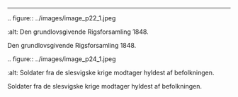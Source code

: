 
---

<!-- Figures extracted from nearby pages -->

.. figure:: ../images/image_p22_1.jpeg

   :alt: Den grundlovsgivende Rigsforsamling 1848.

   Den grundlovsgivende Rigsforsamling 1848.

.. figure:: ../images/image_p24_1.jpeg

   :alt: Soldater fra de slesvigske krige modtager hyldest af befolkningen.

   Soldater fra de slesvigske krige modtager hyldest af befolkningen.
